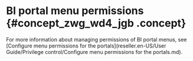 # BI portal menu permissions {#concept_zwg_wd4_jgb .concept}

For more information about managing permissions of BI portal menus, see [Configure menu permissions for the portals](reseller.en-US/User Guide/Privilege control/Configure menu permissions for the portals.md).

